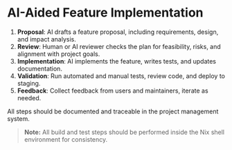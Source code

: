 # AI-Aided Feature Implementation

1. **Proposal**: AI drafts a feature proposal, including requirements, design, and impact analysis.
2. **Review**: Human or AI reviewer checks the plan for feasibility, risks, and alignment with project goals.
3. **Implementation**: AI implements the feature, writes tests, and updates documentation.
4. **Validation**: Run automated and manual tests, review code, and deploy to staging.
5. **Feedback**: Collect feedback from users and maintainers, iterate as needed.

All steps should be documented and traceable in the project management system.

> **Note:** All build and test steps should be performed inside the Nix shell environment for consistency.
